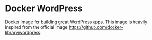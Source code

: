 # Docker WordPress

Docker image for building great WordPress apps.
This image is heavily inspired from the official image https://github.com/docker-library/wordpress.
